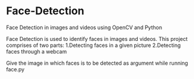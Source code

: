 # Face-Detection
Face Detection in images and videos using OpenCV and Python

Face Detection is used to identify faces in images and videos.
This project comprises of two parts:
1.Detecting faces in a given picture
2.Detecting faces through a webcam

Give the image in which faces is to be detected as argument while running face.py


